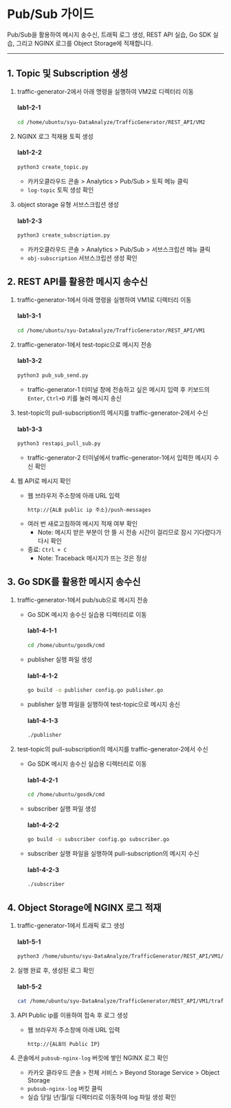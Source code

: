# Pub/Sub 가이드

Pub/Sub을 활용하여 메시지 송수신, 트래픽 로그 생성, REST API 실습, Go SDK 실습, 그리고 NGINX 로그를 Object Storage에 적재합니다.

---

## 1. Topic 및 Subscription 생성

1. traffic-generator-2에서 아래 명령을 실행하여 VM2로 디렉터리 이동
   
   #### **lab1-2-1**
   ```bash
   cd /home/ubuntu/syu-DataAnalyze/TrafficGenerator/REST_API/VM2
   ```

2. NGINX 로그 적재용 토픽 생성
   
   #### **lab1-2-2**
   ```bash
   python3 create_topic.py
   ```
   - 카카오클라우드 콘솔 > Analytics > Pub/Sub > 토픽 메뉴 클릭
   - `log-topic` 토픽 생성 확인
      
3. object storage 유형 서브스크립션 생성
   
   #### **lab1-2-3**
   ```bash
   python3 create_subscription.py
   ```
   - 카카오클라우드 콘솔 > Analytics > Pub/Sub > 서브스크립션 메뉴 클릭
   - `obj-subscription` 서브스크립션 생성 확인
  

## 2. REST API를 활용한 메시지 송수신

1. traffic-generator-1에서 아래 명령을 실행하여 VM1로 디렉터리 이동
   
   #### **lab1-3-1**
   ```bash
   cd /home/ubuntu/syu-DataAnalyze/TrafficGenerator/REST_API/VM1
   ```

2. traffic-generator-1에서 test-topic으로 메시지 전송
   
   #### **lab1-3-2**
   ```bash
   python3 pub_sub_send.py
   ```
   - traffic-generator-1 터미널 창에 전송하고 싶은 메시지 입력 후 키보드의 `Enter`, `Ctrl+D` 키를 눌러 메시지 송신

3. test-topic의 pull-subscription의 메시지를 traffic-generator-2에서 수신
   
   #### **lab1-3-3**
   ```bash
   python3 restapi_pull_sub.py
   ```
   - traffic-generator-2 터미널에서 traffic-generator-1에서 입력한 메시지 수신 확인

4. 웹 API로 메시지 확인
   - 웹 브라우저 주소창에 아래 URL 입력
     ```
     http://{ALB public ip 주소}/push-messages
     ```
   - 여러 번 새로고침하여 메시지 적재 여부 확인
     - Note: 메시지 받은 부분이 안 뜰 시 전송 시간이 걸리므로 잠시 기다렸다가 다시 확인
   - 종료: `Ctrl + C`
     - Note: Traceback 메시지가 뜨는 것은 정상
    

## 3. Go SDK를 활용한 메시지 송수신

1. traffic-generator-1에서 pub/sub으로 메시지 전송
   - Go SDK 메시지 송수신 실습용 디렉터리로 이동
     
     #### **lab1-4-1-1**
     ```bash
     cd /home/ubuntu/gosdk/cmd
     ```

   - publisher 실행 파일 생성
     
     #### **lab1-4-1-2**
     ```bash
     go build -o publisher config.go publisher.go
     ```

   - publisher 실행 파일을 실행하여 test-topic으로 메시지 송신
     
     #### **lab1-4-1-3**
     ```bash
     ./publisher
     ```

2. test-topic의 pull-subscription의 메시지를 traffic-generator-2에서 수신
   - Go SDK 메시지 송수신 실습용 디렉터리로 이동
     
     #### **lab1-4-2-1**
     ```bash
     cd /home/ubuntu/gosdk/cmd
     ```

   - subscriber 실행 파일 생성
     
     #### **lab1-4-2-2**
     ```bash
     go build -o subscriber config.go subscriber.go
     ```

   - subscriber 실행 파일을 실행하여 pull-subscription의 메시지 수신
     
     #### **lab1-4-2-3**
     ```bash
     ./subscriber
     ```
    

## 4. Object Storage에 NGINX 로그 적재

1. traffic-generator-1에서 트래픽 로그 생성
   
   #### **lab1-5-1**
   ```bash
   python3 /home/ubuntu/syu-DataAnalyze/TrafficGenerator/REST_API/VM1/traffic_generator.py
   ```
    
2. 실행 완료 후, 생성된 로그 확인
   
   #### **lab1-5-2**
   ```bash
   cat /home/ubuntu/syu-DataAnalyze/TrafficGenerator/REST_API/VM1/traffic_generator.log
   ```

3. API Public ip를 이용하여 접속 후 로그 생성
   - 웹 브라우저 주소창에 아래 URL 입력
     ```
     http://{ALB의 Public IP}
     ```

4. 콘솔에서 `pubsub-nginx-log` 버킷에 쌓인 NGINX 로그 확인
   - 카카오 클라우드 콘솔 > 전체 서비스 > Beyond Storage Service > Object Storage
   - `pubsub-nginx-log` 버킷 클릭
   - 실습 당일 년/월/일 디렉터리로 이동하여 log 파일 생성 확인
